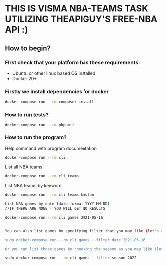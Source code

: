 # THIS IS VISMA NBA-TEAMS TASK UTILIZING THEAPIGUY'S FREE-NBA API :)

## How to begin?

### FIrst check that your platform has these requirements:
* Ubuntu or other linux based OS installed
* Docker 20+  

### Firstly we install dependencies for docker
```bash
docker-compose run --rm composer install 
```

### How to run tests?
```bash
docker-compose run --rm phpunit
```

### How to run the program?

Help command with program documentation
```bash
docker-compose run --rm cli
```

List all NBA teams
```bash
docker-compose run --rm cli teams
```

List NBA teams by keyword
```bash
docker-compose run --rm cli teams boston

List NBA games by date (date format YYYY-MM-DD)
//IF THERE ARE NONE - YOU WILL GET NO RESULTS

docker-compose run --rm cli games 2021-05-16


You can also list games by specifying filter that you may like (let's choose: 2021-05-16)

sudo docker-compose run --rm cli games --filter date 2021-05-16

Or you can list those games by choosing the season as you may like (let's choose: 2022)

sudo docker-compose run --rm cli games --filter season 2022
```
